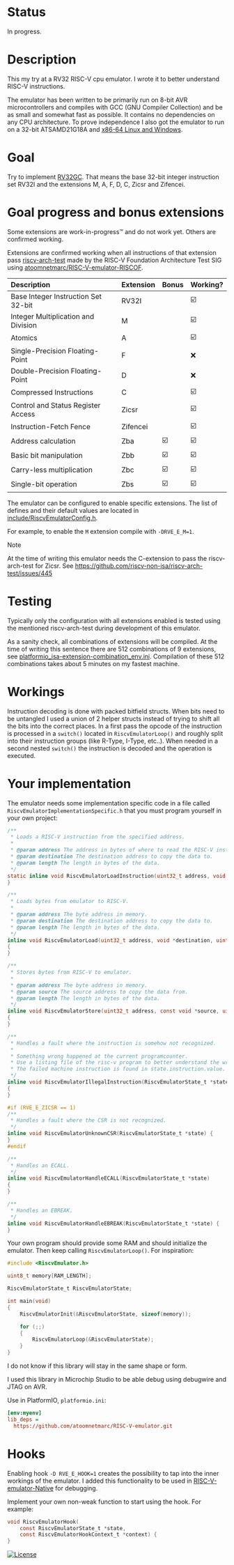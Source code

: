# Status

In progress.

# Description

This my try at a RV32 RISC-V cpu emulator. I wrote it to better understand RISC-V instructions.

The emulator has been written to be primarily run on 8-bit AVR microcontrollers and compiles with GCC (GNU Compiler Collection) and be as small and somewhat fast as possible. It contains no dependencies on any CPU architecture. To prove independence I also got the emulator to run on a 32-bit ATSAMD21G18A and [x86-64 Linux and Windows](https://github.com/atoomnetmarc/RISC-V-emulator-Native).

# Goal

Try to implement [RV32GC](https://en.wikipedia.org/wiki/RISC-V#ISA_base_and_extensions). That means the base 32-bit integer instruction set RV32I and the extensions M, A, F, D, C, Zicsr and Zifencei.

# Goal progress and bonus extensions

Some extensions are work-in-progress™ and do not work yet. Others are confirmed working.

Extensions are confirmed working when all instructions of that extension pass [riscv-arch-test](https://github.com/riscv-non-isa/riscv-arch-test) made by the RISC-V Foundation Architecture Test SIG using [atoomnetmarc/RISC-V-emulator-RISCOF](https://github.com/atoomnetmarc/RISC-V-emulator-RISCOF).

| Description                         | Extension | Bonus                   | Working?                |
| :--                                 | :--       | :--                     | :--                     |
| Base Integer Instruction Set 32-bit | RV32I     |                         | :ballot_box_with_check: |
| Integer Multiplication and Division | M         |                         | :ballot_box_with_check: |
| Atomics                             | A         |                         | :ballot_box_with_check: |
| Single-Precision Floating-Point     | F         |                         | :x:                     |
| Double-Precision Floating-Point     | D         |                         | :x:                     |
| Compressed Instructions             | C         |                         | :ballot_box_with_check: |
| Control and Status Register Access  | Zicsr     |                         | :ballot_box_with_check: |
| Instruction-Fetch Fence             | Zifencei  |                         | :ballot_box_with_check: |
| Address calculation                 | Zba       | :ballot_box_with_check: | :ballot_box_with_check: |
| Basic bit manipulation              | Zbb       | :ballot_box_with_check: | :ballot_box_with_check: |
| Carry-less multiplication           | Zbc       | :ballot_box_with_check: | :ballot_box_with_check: |
| Single-bit operation                | Zbs       | :ballot_box_with_check: | :ballot_box_with_check: |

The emulator can be configured to enable specific extensions. The list of defines and their default values are located in [include/RiscvEmulatorConfig.h](include/RiscvEmulatorConfig.h).

For example, to enable the `M` extension compile with `-DRVE_E_M=1`.

> [!NOTE]
> At the time of writing this emulator needs the C-extension to pass the riscv-arch-test for Zicsr. See https://github.com/riscv-non-isa/riscv-arch-test/issues/445

# Testing

Typically only the configuration with all extensions enabled is tested using the mentioned riscv-arch-test during development of this emulator.

As a sanity check, all combinations of extensions will be compiled. At the time of writing this sentence there are 512 combinations of 9 extensions, see [platformio_isa-extension-combination_env.ini](https://github.com/atoomnetmarc/RISC-V-emulator-Native/blob/main/platformio_isa-extension-combination_env.ini). Compilation of these 512 combinations takes about 5 minutes on my fastest machine.

# Workings

Instruction decoding is done with packed bitfield structs. When bits need to be untangled I used a union of 2 helper structs instead of trying to shift all the bits into the correct places.
In a first pass the opcode of the instruction is processed in a `switch()` located in `RiscvEmulatorLoop()` and roughly split into their instruction groups (like R-Type, I-Type, etc..). When needed in a second nested `switch()` the instruction is decoded and the operation is executed.

# Your implementation

The emulator needs some implementation specific code in a file called `RiscvEmulatorImplementationSpecific.h` that you must program yourself in your own project:

```c
/**
 * Loads a RISC-V instruction from the specified address.
 *
 * @param address The address in bytes of where to read the RISC-V instruction.
 * @param destination The destination address to copy the data to.
 * @param length The length in bytes of the data.
 */
static inline void RiscvEmulatorLoadInstruction(uint32_t address, void *destination, uint8_t length) {
}

/**
 * Loads bytes from emulator to RISC-V.
 *
 * @param address The byte address in memory.
 * @param destination The destination address to copy the data to.
 * @param length The length in bytes of the data.
 */
inline void RiscvEmulatorLoad(uint32_t address, void *destination, uint8_t length)
{
}

/**
 * Stores bytes from RISC-V to emulator.
 *
 * @param address The byte address in memory.
 * @param source The source address to copy the data from.
 * @param length The length in bytes of the data.
 */
inline void RiscvEmulatorStore(uint32_t address, const void *source, uint8_t length)
{
}

/**
 * Handles a fault where the instruction is somehow not recognized.
 *
 * Something wrong happened at the current programcounter.
 * Use a listing file of the risc-v program to better understand the wrong.
 * The failed machine instruction is found in state.instruction.value.
 */
inline void RiscvEmulatorIllegalInstruction(RiscvEmulatorState_t *state)
{
}

#if (RVE_E_ZICSR == 1)
/**
 * Handles a fault where the CSR is not recognized.
 */
inline void RiscvEmulatorUnknownCSR(RiscvEmulatorState_t *state) {
}
#endif

/**
 * Handles an ECALL.
 */
inline void RiscvEmulatorHandleECALL(RiscvEmulatorState_t *state)
{
}

/**
 * Handles an EBREAK.
 */
inline void RiscvEmulatorHandleEBREAK(RiscvEmulatorState_t *state) {
}
```

Your own program should provide some RAM and should initialize the emulator. Then keep calling `RiscvEmulatorLoop()`. For inspiration:

```c
#include <RiscvEmulator.h>

uint8_t memory[RAM_LENGTH];

RiscvEmulatorState_t RiscvEmulatorState;

int main(void)
{
    RiscvEmulatorInit(&RiscvEmulatorState, sizeof(memory));

    for (;;)
    {
        RiscvEmulatorLoop(&RiscvEmulatorState);
    }
}
```

I do not know if this library will stay in the same shape or form.

I used this library in Microchip Studio to be able debug using debugwire and JTAG on AVR.

Use in PlatformIO, `platformio.ini`:
```ini
[env:myenv]
lib_deps =
  https://github.com/atoomnetmarc/RISC-V-emulator.git
```

# Hooks

Enabling hook `-D RVE_E_HOOK=1` creates the possibility to tap into the inner workings of the emulator. I added this functionality to be used in [RISC-V-emulator-Native](https://github.com/atoomnetmarc/RISC-V-emulator-Native) for debugging.

Implement your own non-weak function to start using the hook. For example:

```c
void RiscvEmulatorHook(
    const RiscvEmulatorState_t *state,
    const RiscvEmulatorHookContext_t *context) {
}
```

[![License](https://img.shields.io/badge/License-Apache%202.0-blue.svg)](https://opensource.org/licenses/Apache-2.0)
